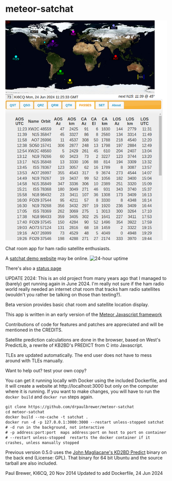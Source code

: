 meteor-satchat
==============

![screenshot of meteor-satchat PASSES tab](./screenshots/Passes-20240624.png)

Chat room app for ham radio satellite enthusiasts.


A [satchat demo website](http://159.65.111.7:3000) may be online. ![24-hour uptime](https://img.shields.io/endpoint?url=https%3A%2F%2Fraw.githubusercontent.com%2FDrPaulBrewer%2Fmeteor-satchat-demo-uptime%2FHEAD%2Fapi%2Fsatchat-demo%2Fuptime-day.json)
 
There's also a [status page](https://drpaulbrewer.github.io/meteor-satchat-demo-uptime)

UPDATE 2024:  This is an old project from many years ago that I managed
to (barely) get running again in June 2024.  I'm really
not sure if the ham radio world really needed an internet chat room
that tracks ham radio satellites (wouldn't you rather be talking on those
than texting?).

Beta version provides basic chat room and satellite location display.

This app is written in an early version of the  [Meteor Javascript framework](http://www.meteor.com)

Contributions of code for features and patches are appreciated and will be mentioned in the CREDITS.

Satellite prediction calculations are done in the browser, based on West's PredictLib, a rewrite of KB2BD's PREDICT from C into Javascript. 

TLEs are updated automatically. The end user does not have to mess around with TLEs manually. 

Want to help out? test your own copy?

You can get it running locally with Docker using the included Dockerfile,
and it will create a website at http://localhost:3000 but only on the 
computer where it is running.  If you want to make changes, you will have
to run the `docker build` and `docker run` steps again.

```
git clone https://github.com/drpaulbrewer/meteor-satchat
cd meteor-satchat
docker build --no-cache -t satchat .
docker run -d -p 127.0.0.1:3000:3000 --restart unless-stopped satchat
# -d run in the background, not interactive
# -p address:port:port  maps address:port on host to port on container
# --restart unless-stopped  restarts the docker container if it crashes, unless manually stopped

```



Previous version 0.5.0 uses the [John Magliacane's KD2BD Predict](http://www.qsl.net/kd2bd/predict.html) binary on the back end (License: GPL).  That binary for 64 bit Ubuntu and the source tarball are also included.

Paul Brewer, KI6CQ, 20 Nov 2014
Updated to add Dockerfile, 24 Jun 2024
